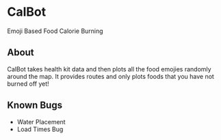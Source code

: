 # CalBot
Emoji Based Food Calorie Burning

## About 
CalBot takes health kit data and then plots all the food emojies randomly around the map. It provides routes and only plots foods that you have not burned off yet! 



## Known Bugs
- Water Placement 
- Load Times Bug
